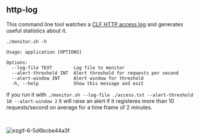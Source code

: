 ## http-log

This command line tool watches a [CLF HTTP access log](https://en.wikipedia.org/wiki/Common_Log_Format) and generates useful statistics about it.


```
./monitor.sh -h

Usage: application [OPTIONS]

Options:
  --log-file TEXT        Log file to monitor
  --alert-threshold INT  Alert threshold for requests per second
  --alert-window INT     Alert window for threshold
  -h, --help             Show this message and exit
```

If you run it with `./monitor.sh --log-file ./access.txt --alert-threshold 10 --alert-window 2` 
it will raise an alert if it registeres more than 10 requests/second on average for a time frame of 2 minutes.

<br/>

![ezgif-6-5d6bcbe44a3f](https://user-images.githubusercontent.com/1624385/87150051-a31fed80-c2b1-11ea-8039-d0d4596dffc2.gif)
